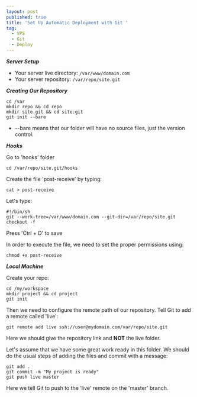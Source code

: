 ```yaml
---
layout: post
published: true
title: 'Set Up Automatic Deployment with Git '
tag:
  - VPS
  - Git
  - Deploy
---
```

***Server Setup*** 
- Your server live directory: ```/var/www/domain.com```
- Your server repository: ```/var/repo/site.git```

***Creating Our Repository*** 

```
cd /var
mkdir repo && cd repo
mkdir site.git && cd site.git
git init --bare
```
- --bare means that our folder will have no source files, just the version control.

***Hooks***

Go to 'hooks' folder

```
cd /var/repo/site.git/hooks
```

Create the file 'post-receive' by typing:

```
cat > post-receive
```

Let's type:

```
#!/bin/sh
git --work-tree=/var/www/domain.com --git-dir=/var/repo/site.git checkout -f
```

Press 'Ctrl + D' to save

In order to execute the file, we need to set the proper permissions using:

```
chmod +x post-receive
```

***Local Machine***

Create your repo:

```
cd /my/workspace
mkdir project && cd project
git init
```

Then we need to configure the remote path of our repository. Tell Git to add a remote called 'live':

```
git remote add live ssh://user@mydomain.com/var/repo/site.git
```

Here we should give the repository link and **NOT** the live folder.

Let's assume that we have some great work ready in this folder. We should do the usual steps of adding the files and commit with a message:

```
git add .
git commit -m "My project is ready"
git push live master
```

Here we tell Git to push to the 'live' remote on the 'master' branch.